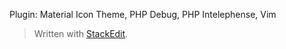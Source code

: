 Plugin: Material Icon Theme, PHP Debug, PHP Intelephense, Vim



> Written with [StackEdit](https://stackedit.io/).
<!--stackedit_data:
eyJoaXN0b3J5IjpbMjE5OTA1NjkxXX0=
-->